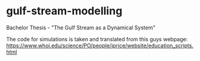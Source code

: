 # gulf-stream-modelling
Bachelor Thesis - "The Gulf Stream as a Dynamical System"


The code for simulations is taken and translated from this guys webpage:
https://www.whoi.edu/science/PO/people/jprice/website/education_scripts.html 
